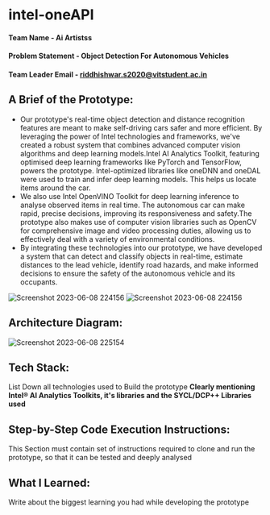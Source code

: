 # intel-oneAPI

#### Team Name - Ai Artistss
#### Problem Statement - Object Detection For Autonomous Vehicles
#### Team Leader Email - riddhishwar.s2020@vitstudent.ac.in

## A Brief of the Prototype:
- Our prototype's real-time object detection and distance recognition features are meant to make self-driving cars safer and more efficient. By leveraging the power of Intel technologies and frameworks, we've created a robust system that combines advanced computer vision algorithms and deep learning models.Intel AI Analytics Toolkit, featuring optimised deep learning frameworks like PyTorch and TensorFlow, powers the prototype. Intel-optimized libraries like oneDNN and oneDAL were used to train and infer deep learning models. This helps us locate items around the car.
- We also use Intel OpenVINO Toolkit for deep learning inference to analyse observed items in real time. The autonomous car can make rapid, precise decisions, improving its responsiveness and safety.The prototype also makes use of computer vision libraries such as OpenCV for comprehensive image and video processing duties, allowing us to effectively deal with a variety of environmental conditions.
- By integrating these technologies into our prototype, we have developed a system that can detect and classify objects in real-time, estimate distances to the lead vehicle, identify road hazards, and make informed decisions to ensure the safety of the autonomous vehicle and its occupants.

![Screenshot 2023-06-08 224156](https://github.com/Senthil-Riddhish/Ai-Artistss/assets/82893678/76ffb3f4-7977-4bc2-8e0d-6826b45aff5e)
![Screenshot 2023-06-08 224156](https://github.com/Senthil-Riddhish/Ai-Artistss/assets/82893678/e0a0869a-2830-43f2-89c5-336e32ac5a35)

## Architecture Diagram: 
![Screenshot 2023-06-08 225154](https://github.com/Senthil-Riddhish/Ai-Artistss/assets/82893678/9735fa86-10b2-4b75-877a-0c8960a0188a)
  
## Tech Stack: 
   List Down all technologies used to Build the prototype **Clearly mentioning Intel® AI Analytics Toolkits, it's libraries and the SYCL/DCP++ Libraries used**
   
## Step-by-Step Code Execution Instructions:
  This Section must contain set of instructions required to clone and run the prototype, so that it can be tested and deeply analysed
  
## What I Learned:
   Write about the biggest learning you had while developing the prototype
